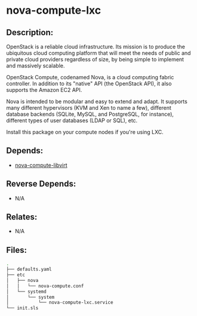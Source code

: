 # nova-compute-lxc

## Description:

OpenStack is a reliable cloud infrastructure. Its mission is to produce the ubiquitous cloud computing platform that will meet the needs of public and private cloud providers regardless of size, by being simple to implement and massively scalable.

OpenStack Compute, codenamed Nova, is a cloud computing fabric controller. In addition to its "native" API (the OpenStack API), it also supports the Amazon EC2 API.

Nova is intended to be modular and easy to extend and adapt. It supports many different hypervisors (KVM and Xen to name a few), different database backends (SQLite, MySQL, and PostgreSQL, for instance), different types of user databases (LDAP or SQL), etc.

Install this package on your compute nodes if you're using LXC.

## Depends:

  -  [nova-compute-libvirt](/salt/nova-compute-libvirt)

## Reverse Depends:

  -  N/A

## Relates:

  -  N/A

## Files:

```bash
.
├── defaults.yaml
├── etc
│   ├── nova
│   │   └── nova-compute.conf
│   └── systemd
│       └── system
│           └── nova-compute-lxc.service
└── init.sls
```
